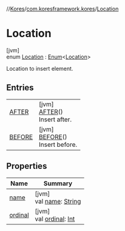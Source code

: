 //[Kores](../../../index.md)/[com.koresframework.kores](../index.md)/[Location](index.md)

# Location

[jvm]\
enum [Location](index.md) : [Enum](https://kotlinlang.org/api/latest/jvm/stdlib/kotlin/-enum/index.html)<[Location](index.md)> 

Location to insert element.

## Entries

| | |
|---|---|
| [AFTER](-a-f-t-e-r/index.md) | [jvm]<br>[AFTER](-a-f-t-e-r/index.md)()<br>Insert after. |
| [BEFORE](-b-e-f-o-r-e/index.md) | [jvm]<br>[BEFORE](-b-e-f-o-r-e/index.md)()<br>Insert before. |

## Properties

| Name | Summary |
|---|---|
| [name](index.md#199026250%2FProperties%2F-1216412040) | [jvm]<br>val [name](index.md#199026250%2FProperties%2F-1216412040): [String](https://kotlinlang.org/api/latest/jvm/stdlib/kotlin/-string/index.html) |
| [ordinal](index.md#1610474676%2FProperties%2F-1216412040) | [jvm]<br>val [ordinal](index.md#1610474676%2FProperties%2F-1216412040): [Int](https://kotlinlang.org/api/latest/jvm/stdlib/kotlin/-int/index.html) |
